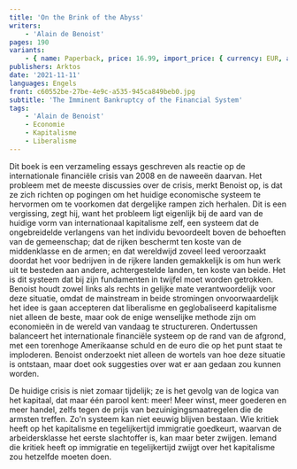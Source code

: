 ```yaml
---
title: 'On the Brink of the Abyss'
writers:
    - 'Alain de Benoist'
pages: 190
variants:
    - { name: Paperback, price: 16.99, import_price: { currency: EUR, amount: 13.39 }, isbn: 978-1-910524-30-5, size: { height: 216, width: 140, depth: 13 }, supplier: 'Ex Libris' }
publishers: Arktos
date: '2021-11-11'
languages: Engels
front: c60552be-27be-4e9c-a535-945ca849beb0.jpg
subtitle: 'The Imminent Bankruptcy of the Financial System'
tags:
    - 'Alain de Benoist'
    - Economie
    - Kapitalisme
    - Liberalisme
---
```


Dit boek is een verzameling essays geschreven als reactie op de internationale financiële crisis van 2008 en de naweeën daarvan. Het probleem met de meeste discussies over de crisis, merkt Benoist op, is dat ze zich richten op pogingen om het huidige economische systeem te hervormen om te voorkomen dat dergelijke rampen zich herhalen. Dit is een vergissing, zegt hij, want het probleem ligt eigenlijk bij de aard van de huidige vorm van internationaal kapitalisme zelf, een systeem dat de ongebreidelde verlangens van het individu bevoordeelt boven de behoeften van de gemeenschap; dat de rijken beschermt ten koste van de middenklasse en de armen; en dat wereldwijd zoveel leed veroorzaakt doordat het voor bedrijven in de rijkere landen gemakkelijk is om hun werk uit te besteden aan andere, achtergestelde landen, ten koste van beide. Het is dit systeem dat bij zijn fundamenten in twijfel moet worden getrokken. Benoist houdt zowel links als rechts in gelijke mate verantwoordelijk voor deze situatie, omdat de mainstream in beide stromingen onvoorwaardelijk het idee is gaan accepteren dat liberalisme en geglobaliseerd kapitalisme niet alleen de beste, maar ook de enige wenselijke methode zijn om economieën in de wereld van vandaag te structureren. Ondertussen balanceert het internationale financiële systeem op de rand van de afgrond, met een torenhoge Amerikaanse schuld en de euro die op het punt staat te imploderen. Benoist onderzoekt niet alleen de wortels van hoe deze situatie is ontstaan, maar doet ook suggesties over wat er aan gedaan zou kunnen worden.

De huidige crisis is niet zomaar tijdelijk; ze is het gevolg van de logica van het kapitaal, dat maar één parool kent: meer! Meer winst, meer goederen en meer handel, zelfs tegen de prijs van bezuinigingsmaatregelen die de armsten treffen. Zo'n systeem kan niet eeuwig blijven bestaan. Wie kritiek heeft op het kapitalisme en tegelijkertijd immigratie goedkeurt, waarvan de arbeidersklasse het eerste slachtoffer is, kan maar beter zwijgen. Iemand die kritiek heeft op immigratie en tegelijkertijd zwijgt over het kapitalisme zou hetzelfde moeten doen.
